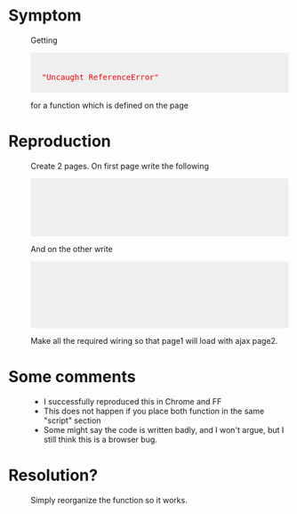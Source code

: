 <style>.content { padding-left:40px; } pre { background-color:#EFEFEF; padding:20px; }</style>

# Symptom

<div class="content">Getting

<pre style="color:red">  
"Uncaught ReferenceError"  
</pre>

for a function which is defined on the page</div>

# Reproduction

<div class="content">Create 2 pages. On first page write the following

<pre>  

<script><br />    $(function(){<br />        $("#result").load("/Application/guy")<br />    })<br /></script>  
</pre>

And on the other write

<pre>  
<script><br />    $(function(){<br />        guy();<br />     })<br /></script>  
<script><br />     function guy(){ console.log("hello world")}<br /></script>  
</pre>

Make all the required wiring so that page1 will load with ajax page2\.</div>

# Some comments

<div class="content">

*   I successfully reproduced this in Chrome and FF
*   This does not happen if you place both function in the same "script" section
*   Some might say the code is written badly, and I won't argue, but I still think this is a browser bug.

</div>

# Resolution?

<div class="content">Simply reorganize the function so it works.</div>